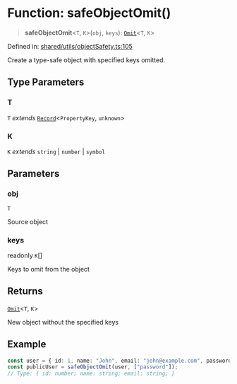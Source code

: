 # Function: safeObjectOmit()

> **safeObjectOmit**\<`T`, `K`\>(`obj`, `keys`): [`Omit`](https://www.typescriptlang.org/docs/handbook/utility-types.html#omittype-keys)\<`T`, `K`\>

Defined in: [shared/utils/objectSafety.ts:105](https://github.com/Nick2bad4u/Uptime-Watcher/blob/8a1973382d5fe14c52996ecda381894eb7ecd4a6/shared/utils/objectSafety.ts#L105)

Create a type-safe object with specified keys omitted.

## Type Parameters

### T

`T` *extends* [`Record`](https://www.typescriptlang.org/docs/handbook/utility-types.html#recordkeys-type)\<`PropertyKey`, `unknown`\>

### K

`K` *extends* `string` \| `number` \| `symbol`

## Parameters

### obj

`T`

Source object

### keys

readonly `K`[]

Keys to omit from the object

## Returns

[`Omit`](https://www.typescriptlang.org/docs/handbook/utility-types.html#omittype-keys)\<`T`, `K`\>

New object without the specified keys

## Example

```typescript
const user = { id: 1, name: "John", email: "john@example.com", password: "secret" };
const publicUser = safeObjectOmit(user, ["password"]);
// Type: { id: number; name: string; email: string; }
```
